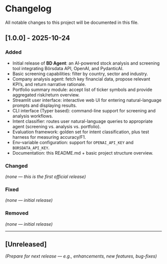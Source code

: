 # Changelog

All notable changes to this project will be documented in this file.

## [1.0.0] - 2025-10-24

### Added
- Initial release of **BD Agent**: an AI-powered stock analysis and screening tool integrating Börsdata API, OpenAI, and PydanticAI.  
- Basic screening capabilities: filter by country, sector and industry.  
- Company analysis agent: fetch key financial data, propose relevant KPI’s, and return narrative rationale.  
- Portfolio summary module: accept list of ticker symbols and provide aggregated risk/return overview.  
- Streamlit user interface: interactive web UI for entering natural-language prompts and displaying results.  
- CLI interface (Typer based): command-line support for screening and analysis workflows.  
- Intent classifier: routes user natural-language queries to appropriate agent (screening vs. analysis vs. portfolio).  
- Evaluation framework: golden set for intent classification, plus test harness for measuring accuracy/F1.  
- Env-variable configuration: support for `OPENAI_API_KEY` and `BORSDATA_API_KEY`.  
- Documentation: this README.md + basic project structure overview.

### Changed
*(none — this is the first official release)*

### Fixed
*(none — initial release)*

### Removed
*(none — initial release)*

---

## [Unreleased]
*(Prepare for next release — e.g., enhancements, new features, bug-fixes)*
